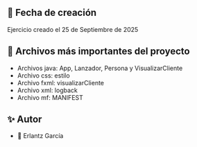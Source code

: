 ## 📖 Fecha de creación
Ejercicio creado el 25 de Septiembre de 2025

## 📂 Archivos más importantes del proyecto
- Archivos java: App, Lanzador, Persona y VisualizarCliente
- Archivo css: estilo
- Archivo fxml: visualizarCliente
- Archivo xml: logback
- Archivo mf: MANIFEST

## ✨ Autor
- 👤 Erlantz García

